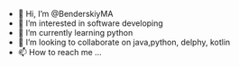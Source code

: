 - 👋 Hi, I’m @BenderskiyMA
- 👀 I’m interested in software developing
- 🌱 I’m currently learning python
- 💞️ I’m looking to collaborate on java,python, delphy, kotlin
- 📫 How to reach me ...

<!---
BenderskiyMA/BenderskiyMA is a ✨ special ✨ repository because its `README.md` (this file) appears on your GitHub profile.
You can click the Preview link to take a look at your changes.
--->
